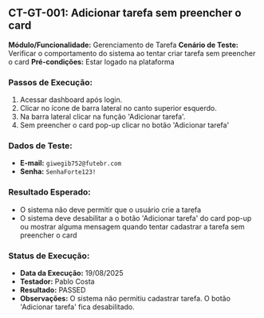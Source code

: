 ## CT-GT-001: Adicionar tarefa sem preencher o card

**Módulo/Funcionalidade:**  Gerenciamento de Tarefa
**Cenário de Teste:** Verificar o comportamento do sistema ao tentar criar tarefa sem preencher o card
**Pré-condições:** Estar logado na plataforma

### Passos de Execução:
1.  Acessar dashboard após login.
2.  Clicar no ícone de barra lateral no canto superior esquerdo.
3.  Na barra lateral clicar na função 'Adicionar tarefa'.
4.  Sem preencher o card pop-up clicar no botão 'Adicionar tarefa'

### Dados de Teste:
* **E-mail:** `giwegib752@futebr.com`
* **Senha:** `SenhaForte123!`

### Resultado Esperado:
* O sistema não deve permitir que o usuário crie a tarefa
* O sistema deve desabilitar a o botão 'Adicionar tarefa' do card pop-up ou mostrar alguma mensagem quando tentar cadastrar a tarefa sem preencher o card

### Status de Execução:
* **Data da Execução:** 19/08/2025
* **Testador:** Pablo Costa
* **Resultado:** PASSED
* **Observações:** O sistema não permitiu cadastrar tarefa. O botão 'Adicionar tarefa' fica desabilitado.
